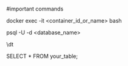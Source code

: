 #important commands 

docker exec -it <container_id_or_name> bash

psql -U <username> -d <database_name>

\dt

SELECT * FROM your_table;